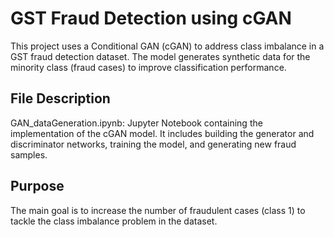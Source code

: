 # GST Fraud Detection using cGAN
This project uses a Conditional GAN (cGAN) to address class imbalance in a GST fraud detection dataset. The model generates synthetic data for the minority class (fraud cases) to improve classification performance.

## File Description
GAN_dataGeneration.ipynb: Jupyter Notebook containing the implementation of the cGAN model. It includes building the generator and discriminator networks, training the model, and generating new fraud samples.

## Purpose
The main goal is to increase the number of fraudulent cases (class 1) to tackle the class imbalance problem in the dataset.
